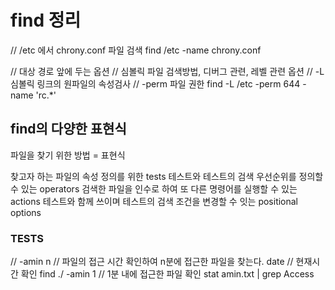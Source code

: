 # find 정리

// /etc 에서 chrony.conf 파일 검색
find /etc -name chrony.conf 

// 대상 경로 앞에 두는 옵션
// 심볼릭 파일 검색방법, 디버그 관련, 레벨 관련 옵션
// -L  심볼릭 링크의 원파일의 속성검사
// -perm 파일 권한
find -L /etc -perm 644 -name 'rc.*'

## find의 다양한 표현식

파일을 찾기 위한 방법 = 표현식

찾고자 하는 파일의 속성 정의를 위한 tests
테스트와 테스트의 검색 우선순위를 정의할 수 있는 operators
검색한 파일을 인수로 하여 또 다른 명령어를 실행할 수 있는 actions 
테스트와 함께 쓰이며 테스트의 검색 조건을 변경할 수 잇는 positional options

### TESTS

// -amin n
// 파일의 접근 시간 확인하여 n분에 접근한 파일을 찾는다.
date // 현재시간 확인
find ./ -amin 1 // 1분 내에 접근한 파일 확인
stat amin.txt | grep Access